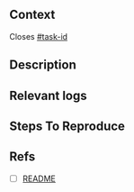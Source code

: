 ## Context
<!--
Note: WHY is it being done?
-->

Closes [#task-id](task-url)
<!--
Shortcut example:
Closes [sc-123](https://app.shortcut.com/serenacare/story/123/story-slug)
-->

## Description
<!--
Note: WHAT was done?
- [x] added this
- [x] changed that
- [x] refactor those things
- [ ] and so on...
-->

## Relevant logs
<!--
Note: Inform logs or add screenshots/videos
-->

## Steps To Reproduce
<!--
Example: steps to reproduce the behavior:
1. In this environment...
2. With this config...
3. Run '...'
4. See...
-->

## Refs
<!--
Note: List of related links and updated docs (READMEs, Notion, Miro, others docs, etc).
-->

- [ ] [README](/igorskiter/boilerplate-next#readme)
